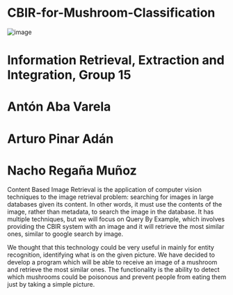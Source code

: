 # CBIR-for-Mushroom-Classification

![image](https://user-images.githubusercontent.com/23140351/111449280-89238e00-870f-11eb-9c49-816be5597443.png)

# Information Retrieval, Extraction and Integration, Group 15
# Antón Aba Varela
# Arturo Pinar Adán
# Nacho Regaña Muñoz

Content Based Image Retrieval is the application of computer vision techniques to the image retrieval problem: searching for images in large databases given its content. In other words, it must use the contents of the image, rather than metadata, to search the image in the database. It has multiple techniques, but we will focus on Query By Example, which involves providing the CBIR system with an image and it will retrieve the most similar ones, similar to google search by image.

We thought that this technology could be very useful in mainly for entity recognition, identifying what is on the given picture. We have decided to develop a program which will be able to receive an image of a mushroom and retrieve the most similar ones. The functionality is the ability to detect which mushrooms could be poisonous and prevent people from eating them just by taking a simple picture.


